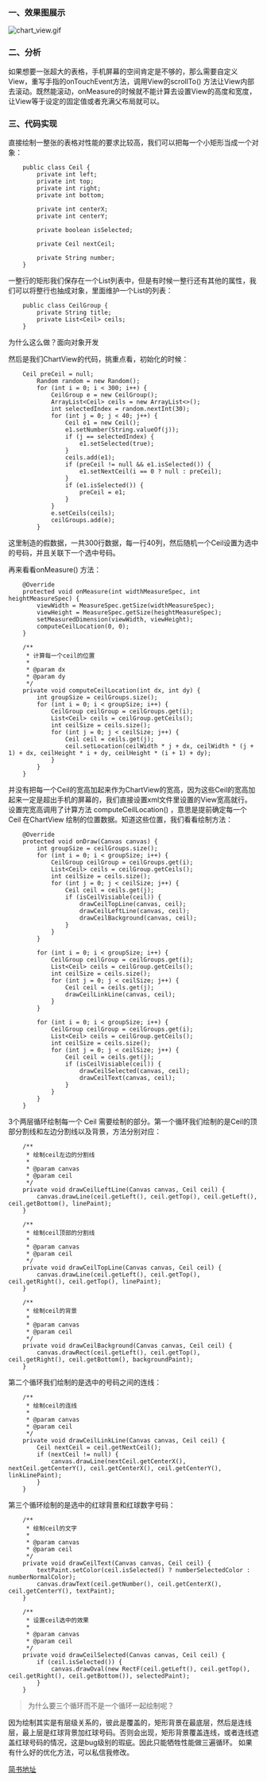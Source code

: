 ### 一、效果图展示

![chart_view.gif](https://upload-images.jianshu.io/upload_images/5994029-e614043ba8ff2386.gif?imageMogr2/auto-orient/strip)


### 二、分析
如果想要一张超大的表格，手机屏幕的空间肯定是不够的，那么需要自定义View，重写手指的onTouchEvent方法，调用View的scrollTo() 方法让View内部去滚动。既然能滚动，onMeasure的时候就不能计算去设置View的高度和宽度，让View等于设定的固定值或者充满父布局就可以。
    
### 三、代码实现
直接绘制一整张的表格对性能的要求比较高，我们可以把每一个小矩形当成一个对象：
```
    public class Ceil {
        private int left;
        private int top;
        private int right;
        private int bottom;
    
        private int centerX;
        private int centerY;
    
        private boolean isSelected;
    
        private Ceil nextCeil;
    
        private String number;
    }
```
一整行的矩形我们保存在一个List列表中，但是有时候一整行还有其他的属性，我们可以将整行也抽成对象，里面维护一个List<Ceil>的列表：
```
    public class CeilGroup {
        private String title;
        private List<Ceil> ceils;
    }
```
为什么这么做？面向对象开发

然后是我们ChartView的代码，挑重点看，初始化的时候：
```
    Ceil preCeil = null;
        Random random = new Random();
        for (int i = 0; i < 300; i++) {
            CeilGroup e = new CeilGroup();
            ArrayList<Ceil> ceils = new ArrayList<>();
            int selectedIndex = random.nextInt(30);
            for (int j = 0; j < 40; j++) {
                Ceil e1 = new Ceil();
                e1.setNumber(String.valueOf(j));
                if (j == selectedIndex) {
                    e1.setSelected(true);
                }
                ceils.add(e1);
                if (preCeil != null && e1.isSelected()) {
                    e1.setNextCeil(i == 0 ? null : preCeil);
                }
                if (e1.isSelected()) {
                    preCeil = e1;
                }
            }
            e.setCeils(ceils);
            ceilGroups.add(e);
        }
```
这里制造的假数据，一共300行数据，每一行40列，然后随机一个Ceil设置为选中的号码，并且关联下一个选中号码。

再来看看onMeasure() 方法：
```
    @Override
    protected void onMeasure(int widthMeasureSpec, int heightMeasureSpec) {
        viewWidth = MeasureSpec.getSize(widthMeasureSpec);
        viewHeight = MeasureSpec.getSize(heightMeasureSpec);
        setMeasuredDimension(viewWidth, viewHeight);
        computeCeilLocation(0, 0);
    }

    /**
     * 计算每一个ceil的位置
     *
     * @param dx
     * @param dy
     */
    private void computeCeilLocation(int dx, int dy) {
        int groupSize = ceilGroups.size();
        for (int i = 0; i < groupSize; i++) {
            CeilGroup ceilGroup = ceilGroups.get(i);
            List<Ceil> ceils = ceilGroup.getCeils();
            int ceilSize = ceils.size();
            for (int j = 0; j < ceilSize; j++) {
                Ceil ceil = ceils.get(j);
                ceil.setLocation(ceilWidth * j + dx, ceilWidth * (j + 1) + dx, ceilHeight * i + dy, ceilHeight * (i + 1) + dy);
            }
        }
    }
```
并没有把每一个Ceil的宽高加起来作为ChartView的宽高，因为这些Ceil的宽高加起来一定是超出手机的屏幕的，我们直接设置xml文件里设置的View宽高就行。
设置完宽高调用了计算方法 computeCeilLocation() ，意思是提前确定每一个 Ceil 在ChartView 绘制的位置数据。知道这些位置，我们看看绘制方法：
```
    @Override
    protected void onDraw(Canvas canvas) {
        int groupSize = ceilGroups.size();
        for (int i = 0; i < groupSize; i++) {
            CeilGroup ceilGroup = ceilGroups.get(i);
            List<Ceil> ceils = ceilGroup.getCeils();
            int ceilSize = ceils.size();
            for (int j = 0; j < ceilSize; j++) {
                Ceil ceil = ceils.get(j);
                if (isCeilVisiable(ceil)) {
                    drawCeilTopLine(canvas, ceil);
                    drawCeilLeftLine(canvas, ceil);
                    drawCeilBackground(canvas, ceil);
                }
            }
        }

        for (int i = 0; i < groupSize; i++) {
            CeilGroup ceilGroup = ceilGroups.get(i);
            List<Ceil> ceils = ceilGroup.getCeils();
            int ceilSize = ceils.size();
            for (int j = 0; j < ceilSize; j++) {
                Ceil ceil = ceils.get(j);
                drawCeilLinkLine(canvas, ceil);
            }
        }

        for (int i = 0; i < groupSize; i++) {
            CeilGroup ceilGroup = ceilGroups.get(i);
            List<Ceil> ceils = ceilGroup.getCeils();
            int ceilSize = ceils.size();
            for (int j = 0; j < ceilSize; j++) {
                Ceil ceil = ceils.get(j);
                if (isCeilVisiable(ceil)) {
                    drawCeilSelected(canvas, ceil);
                    drawCeilText(canvas, ceil);
                }
            }
        }
    }
```
3个两层循环绘制每一个 Ceil 需要绘制的部分。第一个循环我们绘制的是Ceil的顶部分割线和左边分割线以及背景，方法分别对应：
```
    /**
     * 绘制ceil左边的分割线
     *
     * @param canvas
     * @param ceil
     */
    private void drawCeilLeftLine(Canvas canvas, Ceil ceil) {
        canvas.drawLine(ceil.getLeft(), ceil.getTop(), ceil.getLeft(), ceil.getBottom(), linePaint);
    }

    /**
     * 绘制ceil顶部的分割线
     *
     * @param canvas
     * @param ceil
     */
    private void drawCeilTopLine(Canvas canvas, Ceil ceil) {
        canvas.drawLine(ceil.getLeft(), ceil.getTop(), ceil.getRight(), ceil.getTop(), linePaint);
    }
    
    /**
     * 绘制ceil的背景
     *
     * @param canvas
     * @param ceil
     */
    private void drawCeilBackground(Canvas canvas, Ceil ceil) {
        canvas.drawRect(ceil.getLeft(), ceil.getTop(), ceil.getRight(), ceil.getBottom(), backgroundPaint);
    }
```
第二个循环我们绘制的是选中的号码之间的连线：
```
    /**
     * 绘制ceil的连线
     *
     * @param canvas
     * @param ceil
     */
    private void drawCeilLinkLine(Canvas canvas, Ceil ceil) {
        Ceil nextCeil = ceil.getNextCeil();
        if (nextCeil != null) {
            canvas.drawLine(nextCeil.getCenterX(), nextCeil.getCenterY(), ceil.getCenterX(), ceil.getCenterY(), linkLinePaint);
        }
    }
```

第三个循环绘制的是选中的红球背景和红球数字号码：
```
    /**
     * 绘制ceil的文字
     *
     * @param canvas
     * @param ceil
     */
    private void drawCeilText(Canvas canvas, Ceil ceil) {
        textPaint.setColor(ceil.isSelected() ? numberSelectedColor : numberNormalColor);
        canvas.drawText(ceil.getNumber(), ceil.getCenterX(), ceil.getCenterY(), textPaint);
    }

    /**
     * 设置ceil选中的效果
     *
     * @param canvas
     * @param ceil
     */
    private void drawCeilSelected(Canvas canvas, Ceil ceil) {
        if (ceil.isSelected()) {
            canvas.drawOval(new RectF(ceil.getLeft(), ceil.getTop(), ceil.getRight(), ceil.getBottom()), selectedPaint);
        }
    }
```

> 为什么要三个循环而不是一个循环一起绘制呢？

因为绘制其实是有层级关系的，彼此是覆盖的，矩形背景在最底层，然后是连线层，最上层是红球背景加红球号码。否则会出现，矩形背景覆盖连线，或者连线遮盖红球号码的情况，这是bug级别的瑕疵。因此只能牺牲性能做三遍循环。
如果有什么好的优化方法，可以私信我修改。

[简书地址](https://www.jianshu.com/p/79884f0bd08a)